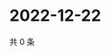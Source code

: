 # 2022-12-22

共 0 条

<!-- BEGIN WEIBO -->
<!-- 最后更新时间 Thu Dec 22 2022 02:16:28 GMT+0800 (China Standard Time) -->

<!-- END WEIBO -->
